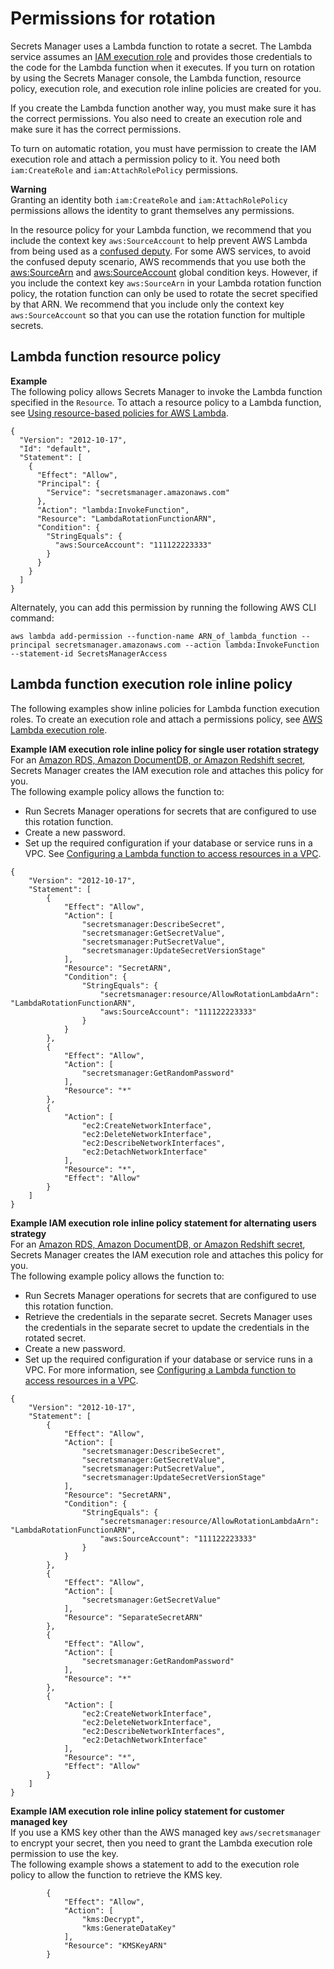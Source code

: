 # Permissions for rotation<a name="rotating-secrets-required-permissions-function"></a>

Secrets Manager uses a Lambda function to rotate a secret\. The Lambda service assumes an [IAM execution role](https://docs.aws.amazon.com/lambda/latest/dg/lambda-intro-execution-role.html) and provides those credentials to the code for the Lambda function when it executes\. If you turn on rotation by using the Secrets Manager console, the Lambda function, resource policy, execution role, and execution role inline policies are created for you\. 

If you create the Lambda function another way, you must make sure it has the correct permissions\. You also need to create an execution role and make sure it has the correct permissions\. 

To turn on automatic rotation, you must have permission to create the IAM execution role and attach a permission policy to it\. You need both `iam:CreateRole` and `iam:AttachRolePolicy` permissions\. 

**Warning**  
Granting an identity both `iam:CreateRole` and `iam:AttachRolePolicy` permissions allows the identity to grant themselves any permissions\.

In the resource policy for your Lambda function, we recommend that you include the context key `aws:SourceAccount` to help prevent AWS Lambda from being used as a [confused deputy](https://docs.aws.amazon.com/IAM/latest/UserGuide/confused-deputy.html)\. For some AWS services, to avoid the confused deputy scenario, AWS recommends that you use both the [aws:SourceArn](https://docs.aws.amazon.com/IAM/latest/UserGuide/reference_policies_condition-keys.html#condition-keys-sourcearn) and [aws:SourceAccount](https://docs.aws.amazon.com/IAM/latest/UserGuide/reference_policies_condition-keys.html#condition-keys-sourceaccount) global condition keys\. However, if you include the context key `aws:SourceArn` in your Lambda rotation function policy, the rotation function can only be used to rotate the secret specified by that ARN\. We recommend that you include only the context key `aws:SourceAccount` so that you can use the rotation function for multiple secrets\.

## Lambda function resource policy<a name="rotating_Lambda-resource-policy"></a>

**Example**  
The following policy allows Secrets Manager to invoke the Lambda function specified in the `Resource`\. To attach a resource policy to a Lambda function, see [Using resource\-based policies for AWS Lambda](https://docs.aws.amazon.com/lambda/latest/dg/access-control-resource-based.html)\.  

```
{
  "Version": "2012-10-17",
  "Id": "default",
  "Statement": [
    {
      "Effect": "Allow",
      "Principal": {
        "Service": "secretsmanager.amazonaws.com"
      },
      "Action": "lambda:InvokeFunction",
      "Resource": "LambdaRotationFunctionARN",
      "Condition": {
        "StringEquals": {
          "aws:SourceAccount": "111122223333"
        }
      }
    }
  ]
}
```

Alternately, you can add this permission by running the following AWS CLI command:

```
aws lambda add-permission --function-name ARN_of_lambda_function --principal secretsmanager.amazonaws.com --action lambda:InvokeFunction --statement-id SecretsManagerAccess
```

## Lambda function execution role inline policy<a name="rotating_execution-role-policy"></a>

The following examples show inline policies for Lambda function execution roles\. To create an execution role and attach a permissions policy, see [AWS Lambda execution role](https://docs.aws.amazon.com/lambda/latest/dg/lambda-intro-execution-role.html)\.

**Example IAM execution role inline policy for single user rotation strategy**  
For an [Amazon RDS, Amazon DocumentDB, or Amazon Redshift secret](rotate-secrets_turn-on-for-db.md), Secrets Manager creates the IAM execution role and attaches this policy for you\.   
The following example policy allows the function to:  
+ Run Secrets Manager operations for secrets that are configured to use this rotation function\.
+ Create a new password\.
+ Set up the required configuration if your database or service runs in a VPC\. See [Configuring a Lambda function to access resources in a VPC](https://docs.aws.amazon.com/lambda/latest/dg/vpc.html)\.

```
{
    "Version": "2012-10-17",
    "Statement": [
        {
            "Effect": "Allow",
            "Action": [
                "secretsmanager:DescribeSecret",
                "secretsmanager:GetSecretValue",
                "secretsmanager:PutSecretValue",
                "secretsmanager:UpdateSecretVersionStage"
            ],
            "Resource": "SecretARN",
            "Condition": {
                "StringEquals": {
                    "secretsmanager:resource/AllowRotationLambdaArn": "LambdaRotationFunctionARN",
                    "aws:SourceAccount": "111122223333"
                }
            }
        },
        {
            "Effect": "Allow",
            "Action": [
                "secretsmanager:GetRandomPassword"
            ],
            "Resource": "*"
        },
        {
            "Action": [
                "ec2:CreateNetworkInterface",
                "ec2:DeleteNetworkInterface",
                "ec2:DescribeNetworkInterfaces",
                "ec2:DetachNetworkInterface"
            ],
            "Resource": "*",
            "Effect": "Allow"
        }
    ]
}
```

**Example IAM execution role inline policy statement for alternating users strategy**  
For an [Amazon RDS, Amazon DocumentDB, or Amazon Redshift secret](rotate-secrets_turn-on-for-db.md), Secrets Manager creates the IAM execution role and attaches this policy for you\.   
The following example policy allows the function to:  
+ Run Secrets Manager operations for secrets that are configured to use this rotation function\.
+ Retrieve the credentials in the separate secret\. Secrets Manager uses the credentials in the separate secret to update the credentials in the rotated secret\.
+ Create a new password\.
+ Set up the required configuration if your database or service runs in a VPC\. For more information, see [Configuring a Lambda function to access resources in a VPC](https://docs.aws.amazon.com/lambda/latest/dg/vpc.html)\.

```
{
    "Version": "2012-10-17",
    "Statement": [
        {
            "Effect": "Allow",
            "Action": [
                "secretsmanager:DescribeSecret",
                "secretsmanager:GetSecretValue",
                "secretsmanager:PutSecretValue",
                "secretsmanager:UpdateSecretVersionStage"
            ],
            "Resource": "SecretARN",
            "Condition": {
                "StringEquals": {
                    "secretsmanager:resource/AllowRotationLambdaArn": "LambdaRotationFunctionARN",
                    "aws:SourceAccount": "111122223333"
                }
            }
        },
        {
            "Effect": "Allow",
            "Action": [
                "secretsmanager:GetSecretValue"
            ],
            "Resource": "SeparateSecretARN"
        },
        {
            "Effect": "Allow",
            "Action": [
                "secretsmanager:GetRandomPassword"
            ],
            "Resource": "*"
        },
        {
            "Action": [
                "ec2:CreateNetworkInterface",
                "ec2:DeleteNetworkInterface",
                "ec2:DescribeNetworkInterfaces",
                "ec2:DetachNetworkInterface"
            ],
            "Resource": "*",
            "Effect": "Allow"
        }
    ]
}
```

**Example IAM execution role inline policy statement for customer managed key**  
If you use a KMS key other than the AWS managed key `aws/secretsmanager` to encrypt your secret, then you need to grant the Lambda execution role permission to use the key\.   
The following example shows a statement to add to the execution role policy to allow the function to retrieve the KMS key\.  

```
        {
            "Effect": "Allow",
            "Action": [
                "kms:Decrypt",
                "kms:GenerateDataKey"
            ],
            "Resource": "KMSKeyARN"
        }
```